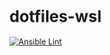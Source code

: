 # dotfiles-wsl

[![Ansible Lint](https://github.com/mijinko17/dotfiles-wsl/workflows/Ansible%20Lint/badge.svg?branch=main)](https://github.com/mijinko17/dotfiles-wsl/actions/workflows/ansible-lint.yml)
